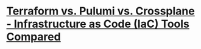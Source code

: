 # [Terraform vs. Pulumi vs. Crossplane - Infrastructure as Code (IaC) Tools Compared](https://youtu.be/RaoKcJGchKM)
